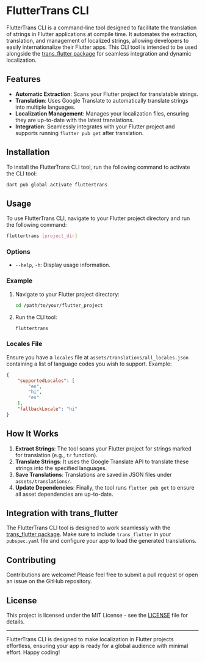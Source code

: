 # FlutterTrans CLI

FlutterTrans CLI is a command-line tool designed to facilitate the translation of strings in Flutter applications at compile time. It automates the extraction, translation, and management of localized strings, allowing developers to easily internationalize their Flutter apps. This CLI tool is intended to be used alongside the [trans_flutter package](https://pub.dev/packages/trans_flutter) for seamless integration and dynamic localization.

## Features

- **Automatic Extraction**: Scans your Flutter project for translatable strings.
- **Translation**: Uses Google Translate to automatically translate strings into multiple languages.
- **Localization Management**: Manages your localization files, ensuring they are up-to-date with the latest translations.
- **Integration**: Seamlessly integrates with your Flutter project and supports running `flutter pub get` after translation.

## Installation

To install the FlutterTrans CLI tool, run the following command to activate the CLI tool:

```sh
dart pub global activate fluttertrans
```

## Usage

To use FlutterTrans CLI, navigate to your Flutter project directory and run the following command:

```sh
fluttertrans [project_dir]
```

### Options

- `--help`, `-h`: Display usage information.

### Example

1. Navigate to your Flutter project directory:

    ```sh
    cd /path/to/your/flutter_project
    ```

2. Run the CLI tool:

    ```sh
    fluttertrans
    ```

### Locales File

Ensure you have a `locales` file at `assets/translations/all_locales.json` containing a list of language codes you wish to support. Example:

```json
{
    "supportedLocales": [
        "en",
        "hi",
        "es"
    ],
    "fallbackLocale": "hi"
}
```

## How It Works

1. **Extract Strings**: The tool scans your Flutter project for strings marked for translation (e.g., `tr` function).
2. **Translate Strings**: It uses the Google Translate API to translate these strings into the specified languages.
3. **Save Translations**: Translations are saved in JSON files under `assets/translations/`.
4. **Update Dependencies**: Finally, the tool runs `flutter pub get` to ensure all asset dependencies are up-to-date.

## Integration with trans_flutter

The FlutterTrans CLI tool is designed to work seamlessly with the [trans_flutter package](https://pub.dev/packages/trans_flutter). Make sure to include `trans_flutter` in your `pubspec.yaml` file and configure your app to load the generated translations.

## Contributing

Contributions are welcome! Please feel free to submit a pull request or open an issue on the GitHub repository.

## License

This project is licensed under the MIT License - see the [LICENSE](LICENSE) file for details.

---

FlutterTrans CLI is designed to make localization in Flutter projects effortless, ensuring your app is ready for a global audience with minimal effort. Happy coding!
